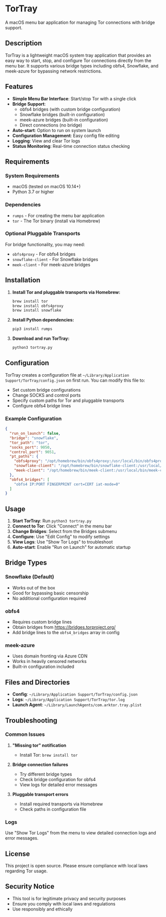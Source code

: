 # TorTray

A macOS menu bar application for managing Tor connections with bridge support.

## Description

TorTray is a lightweight macOS system tray application that provides an easy way to start, stop, and configure Tor connections directly from the menu bar. It supports various bridge types including obfs4, Snowflake, and meek-azure for bypassing network restrictions.

## Features

- **Simple Menu Bar Interface**: Start/stop Tor with a single click
- **Bridge Support**: 
  - obfs4 bridges (with custom bridge configuration)
  - Snowflake bridges (built-in configuration)
  - meek-azure bridges (built-in configuration)
  - Direct connections (no bridge)
- **Auto-start**: Option to run on system launch
- **Configuration Management**: Easy config file editing
- **Logging**: View and clear Tor logs
- **Status Monitoring**: Real-time connection status checking

## Requirements

### System Requirements
- macOS (tested on macOS 10.14+)
- Python 3.7 or higher

### Dependencies
- `rumps` - For creating the menu bar application
- `tor` - The Tor binary (install via Homebrew)

### Optional Pluggable Transports
For bridge functionality, you may need:
- `obfs4proxy` - For obfs4 bridges
- `snowflake-client` - For Snowflake bridges  
- `meek-client` - For meek-azure bridges

## Installation

1. **Install Tor and pluggable transports via Homebrew:**
   ```bash
   brew install tor
   brew install obfs4proxy
   brew install snowflake
   ```

2. **Install Python dependencies:**
   ```bash
   pip3 install rumps
   ```

3. **Download and run TorTray:**
   ```bash
   python3 tortray.py
   ```

## Configuration

TorTray creates a configuration file at `~/Library/Application Support/TorTray/config.json` on first run. You can modify this file to:

- Set custom bridge configurations
- Change SOCKS and control ports
- Specify custom paths for Tor and pluggable transports
- Configure obfs4 bridge lines

### Example Configuration

```json
{
  "run_on_launch": false,
  "bridge": "snowflake",
  "tor_path": "tor",
  "socks_port": 9050,
  "control_port": 9051,
  "pt_paths": {
    "obfs4proxy": "/opt/homebrew/bin/obfs4proxy:/usr/local/bin/obfs4proxy",
    "snowflake-client": "/opt/homebrew/bin/snowflake-client:/usr/local/bin/snowflake-client",
    "meek-client": "/opt/homebrew/bin/meek-client:/usr/local/bin/meek-client"
  },
  "obfs4_bridges": [
    "obfs4 IP:PORT FINGERPRINT cert=CERT iat-mode=0"
  ]
}
```

## Usage

1. **Start TorTray**: Run `python3 tortray.py`
2. **Connect to Tor**: Click "Connect" in the menu bar
3. **Change Bridges**: Select from the Bridges submenu
4. **Configure**: Use "Edit Config" to modify settings
5. **View Logs**: Use "Show Tor Logs" to troubleshoot
6. **Auto-start**: Enable "Run on Launch" for automatic startup

## Bridge Types

### Snowflake (Default)
- Works out of the box
- Good for bypassing basic censorship
- No additional configuration required

### obfs4
- Requires custom bridge lines
- Obtain bridges from https://bridges.torproject.org/
- Add bridge lines to the `obfs4_bridges` array in config

### meek-azure
- Uses domain fronting via Azure CDN
- Works in heavily censored networks
- Built-in configuration included

## Files and Directories

- **Config**: `~/Library/Application Support/TorTray/config.json`
- **Logs**: `~/Library/Application Support/TorTray/tor.log`
- **Launch Agent**: `~/Library/LaunchAgents/com.arktor.tray.plist`

## Troubleshooting

### Common Issues

1. **"Missing tor" notification**
   - Install Tor: `brew install tor`

2. **Bridge connection failures**
   - Try different bridge types
   - Check bridge configuration for obfs4
   - View logs for detailed error messages

3. **Pluggable transport errors**
   - Install required transports via Homebrew
   - Check paths in configuration file

### Logs
Use "Show Tor Logs" from the menu to view detailed connection logs and error messages.

## License

This project is open source. Please ensure compliance with local laws regarding Tor usage.

## Security Notice

- This tool is for legitimate privacy and security purposes
- Ensure you comply with local laws and regulations
- Use responsibly and ethically
